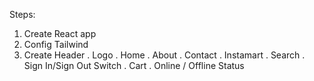 Steps:

1. Create React app
2. Config Tailwind
3. Create Header
   . Logo
   . Home
   . About
   . Contact
   . Instamart
   . Search
   . Sign In/Sign Out Switch
   . Cart
   . Online / Offline Status
